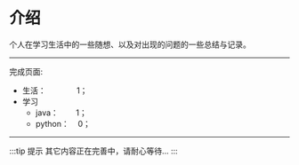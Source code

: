 # 介绍

个人在学习生活中的一些随想、以及对出现的问题的一些总结与记录。

******
完成页面:

- 生活：&nbsp;&nbsp;&nbsp;&nbsp;&nbsp;&nbsp;&nbsp;&nbsp;&nbsp;&nbsp;&nbsp;&nbsp;&nbsp;&nbsp;1；
- 学习
  - java：&nbsp;&nbsp;&nbsp;&nbsp;&nbsp;&nbsp;&nbsp;&nbsp;1；
  - python：&nbsp;&nbsp;&nbsp;&nbsp;0；

******

:::tip 提示
其它内容正在完善中，请耐心等待...
:::